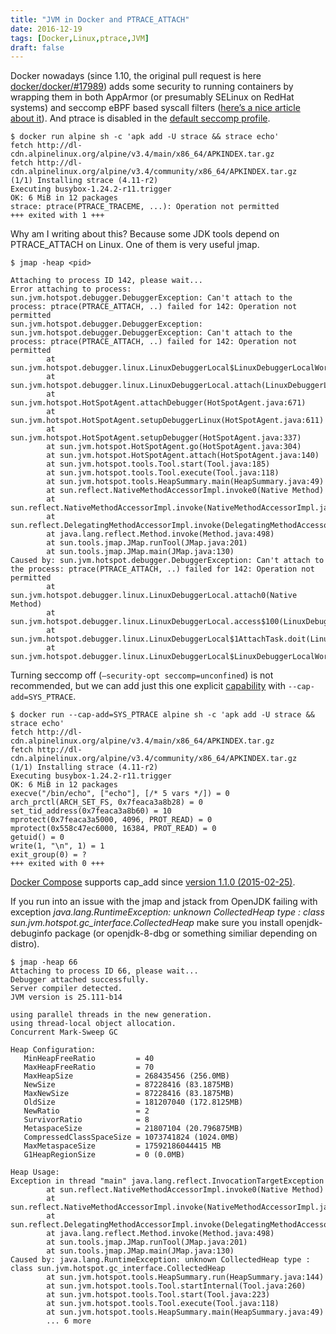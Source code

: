 ```yaml
---
title: "JVM in Docker and PTRACE_ATTACH"
date: 2016-12-19
tags: [Docker,Linux,ptrace,JVM]
draft: false
---
```

Docker nowadays (since 1.10, the original pull request is here [docker/docker/#17989](https://github.com/docker/docker/pull/17989)) adds some security to running containers by wrapping them in both AppArmor (or presumably SELinux on RedHat systems) and seccomp eBPF based syscall filters ([here’s a nice article about it](http://www.brendangregg.com/blog/2015-05-15/ebpf-one-small-step.html)). And ptrace is disabled in the [default seccomp profile](https://raw.githubusercontent.com/docker/docker/master/profiles/seccomp/default.json).

```
$ docker run alpine sh -c 'apk add -U strace && strace echo'
fetch http://dl-cdn.alpinelinux.org/alpine/v3.4/main/x86_64/APKINDEX.tar.gz
fetch http://dl-cdn.alpinelinux.org/alpine/v3.4/community/x86_64/APKINDEX.tar.gz
(1/1) Installing strace (4.11-r2)
Executing busybox-1.24.2-r11.trigger
OK: 6 MiB in 12 packages
strace: ptrace(PTRACE_TRACEME, ...): Operation not permitted
+++ exited with 1 +++
```
Why am I writing about this? Because some JDK tools depend on PTRACE_ATTACH on Linux. One of them is  very useful jmap.

```
$ jmap -heap <pid>

Attaching to process ID 142, please wait...
Error attaching to process: sun.jvm.hotspot.debugger.DebuggerException: Can't attach to the process: ptrace(PTRACE_ATTACH, ..) failed for 142: Operation not permitted
sun.jvm.hotspot.debugger.DebuggerException: sun.jvm.hotspot.debugger.DebuggerException: Can't attach to the process: ptrace(PTRACE_ATTACH, ..) failed for 142: Operation not permitted
        at sun.jvm.hotspot.debugger.linux.LinuxDebuggerLocal$LinuxDebuggerLocalWorkerThread.execute(LinuxDebuggerLocal.java:163)
        at sun.jvm.hotspot.debugger.linux.LinuxDebuggerLocal.attach(LinuxDebuggerLocal.java:278)
        at sun.jvm.hotspot.HotSpotAgent.attachDebugger(HotSpotAgent.java:671)
        at sun.jvm.hotspot.HotSpotAgent.setupDebuggerLinux(HotSpotAgent.java:611)
        at sun.jvm.hotspot.HotSpotAgent.setupDebugger(HotSpotAgent.java:337)
        at sun.jvm.hotspot.HotSpotAgent.go(HotSpotAgent.java:304)
        at sun.jvm.hotspot.HotSpotAgent.attach(HotSpotAgent.java:140)
        at sun.jvm.hotspot.tools.Tool.start(Tool.java:185)
        at sun.jvm.hotspot.tools.Tool.execute(Tool.java:118)
        at sun.jvm.hotspot.tools.HeapSummary.main(HeapSummary.java:49)
        at sun.reflect.NativeMethodAccessorImpl.invoke0(Native Method)
        at sun.reflect.NativeMethodAccessorImpl.invoke(NativeMethodAccessorImpl.java:62)
        at sun.reflect.DelegatingMethodAccessorImpl.invoke(DelegatingMethodAccessorImpl.java:43)
        at java.lang.reflect.Method.invoke(Method.java:498)
        at sun.tools.jmap.JMap.runTool(JMap.java:201)
        at sun.tools.jmap.JMap.main(JMap.java:130)
Caused by: sun.jvm.hotspot.debugger.DebuggerException: Can't attach to the process: ptrace(PTRACE_ATTACH, ..) failed for 142: Operation not permitted
        at sun.jvm.hotspot.debugger.linux.LinuxDebuggerLocal.attach0(Native Method)
        at sun.jvm.hotspot.debugger.linux.LinuxDebuggerLocal.access$100(LinuxDebuggerLocal.java:62)
        at sun.jvm.hotspot.debugger.linux.LinuxDebuggerLocal$1AttachTask.doit(LinuxDebuggerLocal.java:269)
        at sun.jvm.hotspot.debugger.linux.LinuxDebuggerLocal$LinuxDebuggerLocalWorkerThread.run(LinuxDebuggerLocal.java:138)
```
Turning seccomp off (`–security-opt seccomp=unconfined`) is not recommended, but we can add just this one explicit [capability](https://docs.docker.com/engine/reference/run/#/runtime-privilege-and-linux-capabilities)  with `--cap-add=SYS_PTRACE`.

```
$ docker run --cap-add=SYS_PTRACE alpine sh -c 'apk add -U strace && strace echo'
fetch http://dl-cdn.alpinelinux.org/alpine/v3.4/main/x86_64/APKINDEX.tar.gz
fetch http://dl-cdn.alpinelinux.org/alpine/v3.4/community/x86_64/APKINDEX.tar.gz
(1/1) Installing strace (4.11-r2)
Executing busybox-1.24.2-r11.trigger
OK: 6 MiB in 12 packages
execve("/bin/echo", ["echo"], [/* 5 vars */]) = 0
arch_prctl(ARCH_SET_FS, 0x7feaca3a8b28) = 0
set_tid_address(0x7feaca3a8b60) = 10
mprotect(0x7feaca3a5000, 4096, PROT_READ) = 0
mprotect(0x558c47ec6000, 16384, PROT_READ) = 0
getuid() = 0
write(1, "\n", 1) = 1
exit_group(0) = ?
+++ exited with 0 +++
```
[Docker Compose](https://docs.docker.com/compose/) supports cap_add since [version 1.1.0 (2015-02-25)](https://github.com/YelpArchive/docker-compose/blob/master/CHANGES.md#110-2015-02-25).

If you run into an issue with the jmap and jstack from OpenJDK failing with exception _java.lang.RuntimeException: unknown CollectedHeap type : class sun.jvm.hotspot.gc_interface.CollectedHeap_ make sure you install openjdk-debuginfo package (or openjdk-8-dbg or something similiar depending on distro).

```
$ jmap -heap 66
Attaching to process ID 66, please wait...
Debugger attached successfully.
Server compiler detected.
JVM version is 25.111-b14

using parallel threads in the new generation.
using thread-local object allocation.
Concurrent Mark-Sweep GC

Heap Configuration:
   MinHeapFreeRatio         = 40
   MaxHeapFreeRatio         = 70
   MaxHeapSize              = 268435456 (256.0MB)
   NewSize                  = 87228416 (83.1875MB)
   MaxNewSize               = 87228416 (83.1875MB)
   OldSize                  = 181207040 (172.8125MB)
   NewRatio                 = 2
   SurvivorRatio            = 8
   MetaspaceSize            = 21807104 (20.796875MB)
   CompressedClassSpaceSize = 1073741824 (1024.0MB)
   MaxMetaspaceSize         = 17592186044415 MB
   G1HeapRegionSize         = 0 (0.0MB)

Heap Usage:
Exception in thread "main" java.lang.reflect.InvocationTargetException
        at sun.reflect.NativeMethodAccessorImpl.invoke0(Native Method)
        at sun.reflect.NativeMethodAccessorImpl.invoke(NativeMethodAccessorImpl.java:62)
        at sun.reflect.DelegatingMethodAccessorImpl.invoke(DelegatingMethodAccessorImpl.java:43)
        at java.lang.reflect.Method.invoke(Method.java:498)
        at sun.tools.jmap.JMap.runTool(JMap.java:201)
        at sun.tools.jmap.JMap.main(JMap.java:130)
Caused by: java.lang.RuntimeException: unknown CollectedHeap type : class sun.jvm.hotspot.gc_interface.CollectedHeap
        at sun.jvm.hotspot.tools.HeapSummary.run(HeapSummary.java:144)
        at sun.jvm.hotspot.tools.Tool.startInternal(Tool.java:260)
        at sun.jvm.hotspot.tools.Tool.start(Tool.java:223)
        at sun.jvm.hotspot.tools.Tool.execute(Tool.java:118)
        at sun.jvm.hotspot.tools.HeapSummary.main(HeapSummary.java:49)
        ... 6 more
```
